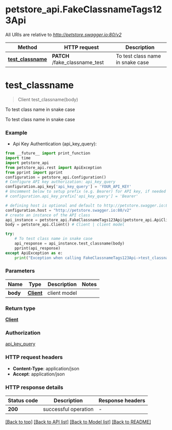 # petstore_api.FakeClassnameTags123Api

All URIs are relative to *http://petstore.swagger.io:80/v2*

Method | HTTP request | Description
------------- | ------------- | -------------
[**test_classname**](FakeClassnameTags123Api.md#test_classname) | **PATCH** /fake_classname_test | To test class name in snake case


# **test_classname**
> Client test_classname(body)

To test class name in snake case

To test class name in snake case

### Example

* Api Key Authentication (api_key_query):
```python
from __future__ import print_function
import time
import petstore_api
from petstore_api.rest import ApiException
from pprint import pprint
configuration = petstore_api.Configuration()
# Configure API key authorization: api_key_query
configuration.api_key['api_key_query'] = 'YOUR_API_KEY'
# Uncomment below to setup prefix (e.g. Bearer) for API key, if needed
# configuration.api_key_prefix['api_key_query'] = 'Bearer'

# defining host is optional and default to http://petstore.swagger.io:80/v2
configuration.host = "http://petstore.swagger.io:80/v2"
# create an instance of the API class
api_instance = petstore_api.FakeClassnameTags123Api(petstore_api.ApiClient(configuration))
body = petstore_api.Client() # Client | client model

try:
    # To test class name in snake case
    api_response = api_instance.test_classname(body)
    pprint(api_response)
except ApiException as e:
    print("Exception when calling FakeClassnameTags123Api->test_classname: %s\n" % e)
```

### Parameters

Name | Type | Description  | Notes
------------- | ------------- | ------------- | -------------
 **body** | [**Client**](Client.md)| client model | 

### Return type

[**Client**](Client.md)

### Authorization

[api_key_query](../README.md#api_key_query)

### HTTP request headers

 - **Content-Type**: application/json
 - **Accept**: application/json

### HTTP response details
| Status code | Description | Response headers |
|-------------|-------------|------------------|
**200** | successful operation |  -  |

[[Back to top]](#) [[Back to API list]](../README.md#documentation-for-api-endpoints) [[Back to Model list]](../README.md#documentation-for-models) [[Back to README]](../README.md)

